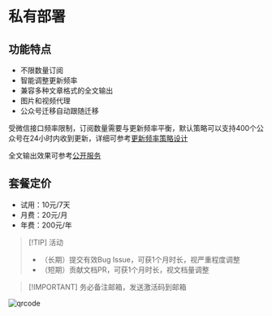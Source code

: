 # 私有部署

## 功能特点

- 不限数量订阅
- 智能调整更新频率
- 兼容多种文章格式的全文输出
- 图片和视频代理
- 公众号迁移自动跟随迁移

受微信接口频率限制，订阅数量需要与更新频率平衡，默认策略可以支持400个公众号在24小时内收到更新，详细可参考[更新频率策略设计](https://blog.xlab.app/p/d73537b/)

全文输出效果可参考[公开服务](/list/)

## 套餐定价

- 试用：10元/7天
- 月费：20元/月
- 年费：200元/年

> [!TIP] 活动
>
> - （长期）提交有效Bug Issue，可获1个月时长，视严重程度调整
> - （短期）贡献文档PR，可获1个月时长，视文档量调整

> [!IMPORTANT] 务必备注邮箱，发送激活码到邮箱

![qrcode](/image/wx.jpg)
